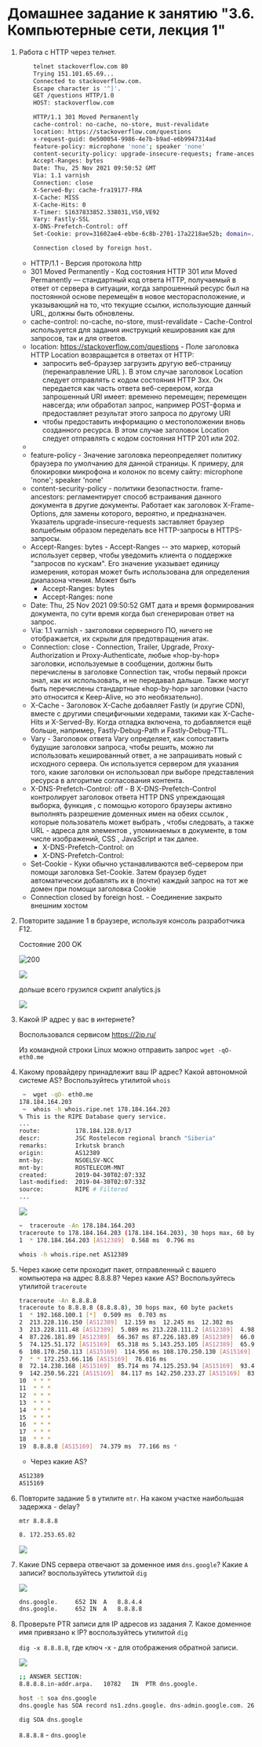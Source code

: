 # Домашнее задание к занятию "3.6. Компьютерные сети, лекция 1"  

1. Работа c HTTP через телнет.  

    ```bash
        telnet stackoverflow.com 80                                     
        Trying 151.101.65.69...
        Connected to stackoverflow.com.
        Escape character is '^]'.
        GET /questions HTTP/1.0
        HOST: stackoverflow.com

        HTTP/1.1 301 Moved Permanently
        cache-control: no-cache, no-store, must-revalidate
        location: https://stackoverflow.com/questions
        x-request-guid: 0e500054-9986-4e7b-b9ad-e6b9947314ad
        feature-policy: microphone 'none'; speaker 'none'
        content-security-policy: upgrade-insecure-requests; frame-ancestors 'self' https://stackexchange.com
        Accept-Ranges: bytes
        Date: Thu, 25 Nov 2021 09:50:52 GMT
        Via: 1.1 varnish
        Connection: close
        X-Served-By: cache-fra19177-FRA
        X-Cache: MISS
        X-Cache-Hits: 0
        X-Timer: S1637833852.338031,VS0,VE92
        Vary: Fastly-SSL
        X-DNS-Prefetch-Control: off
        Set-Cookie: prov=31602ae4-ebbe-6c8b-2701-17a2218ae52b; domain=.stackoverflow.com; expires=Fri, 01-Jan-2055 00:00:00 GMT; path=/; HttpOnly

        Connection closed by foreign host.
    ```

    - HTTP/1.1 - Версия протокола http 
    - 301 Moved Permanently - Код состояния HTTP 301 или Moved Permanently — стандартный код ответа HTTP, получаемый в ответ от сервера в ситуации, когда запрошенный ресурс был на постоянной основе перемещён в новое месторасположение, и указывающий на то, что текущие ссылки, использующие данный URL, должны быть обновлены.
    - cache-control: no-cache, no-store, must-revalidate - Cache-Control используется для задания инструкций кеширования как для запросов, так и для ответов.
    - location: https://stackoverflow.com/questions - Поле заголовка HTTP Location возвращается в ответах от HTTP:
        - запросить веб-браузер загрузить другую веб-страницу (перенаправление URL ). В этом случае заголовок Location следует отправлять с кодом состояния HTTP 3xx. Он передается как часть ответа веб-сервером, когда запрошенный URI имеет:
        временно перемещен;
        перемещен навсегда; 
        или обработал запрос, например POST-форма и предоставляет результат этого запроса по другому URI
        - чтобы предоставить информацию о местоположении вновь созданного ресурса. В этом случае заголовок Location следует отправлять с кодом состояния HTTP 201 или 202.
    - 
    - feature-policy - Значение заголовка переопределяет политику браузера по умолчанию для данной страницы. К примеру, для блокировки микрофона и колонок по всему сайту: microphone 'none'; speaker 'none'
    - content-security-policy - политики безопастности. frame-ancestors: регламентирует способ встраивания данного документа в другие документы. Работает как заголовок X-Frame-Options, для замены которого, вероятно, и предназначен. Указатель upgrade-insecure-requests заставляет браузер волшебным образом переделать все HTTP-запросы в HTTPS-запросы.
    - Accept-Ranges: bytes - Accept-Ranges -- это маркер, который использует сервер, чтобы уведомить клиента о поддержке "запросов по кускам". Его значение указывает единицу измерения, которая может быть использована для определения диапазона чтения. Может быть 
        - Accept-Ranges: bytes
        - Accept-Ranges: none
    - Date: Thu, 25 Nov 2021 09:50:52 GMT дата и время формирования документа, по сути время когда был сгенерирован ответ на запрос.
    - Via: 1.1 varnish - закголовки серверного ПО, ничего не отображается, их скрыли для предотвращения атак.
    - Connection: close - Connection, Trailer, Upgrade, Proxy-Authorization и Proxy-Authenticate, любые «hop-by-hop» заголовки, используемые в сообщении, должны быть перечислены в заголовке Connection так, чтобы первый прокси знал, как их использовать, и не передавал дальше. Также могут быть перечислены стандартные «hop-by-hop» заголовки (часто это относится к Keep-Alive, но это необязательно).
    - X-Cache - Заголовок X-Cache добавляет Fastly (и другие CDN), вместе с другими специфичными хедерами, такими как X-Cache-Hits и X-Served-By. Когда отладка включена, то добавляется ещё больше, например, Fastly-Debug-Path и Fastly-Debug-TTL.
    - Vary - Заголовок ответа Vary определяет, как сопоставить будущие заголовки запроса, чтобы решить, можно ли использовать кешированный ответ, а не запрашивать новый с исходного сервера. Он используется сервером для указания того, какие заголовки он использовал при выборе представления ресурса в алгоритме согласования контента.
    - X-DNS-Prefetch-Control: off - В X-DNS-Prefetch-Control контролирует заголовок ответа HTTP DNS упреждающая выборка, функция , с помощью которого браузеры активно выполнять разрешение доменных имен на обеих ссылок , которые пользователь может выбрать , чтобы следовать, а также URL - адреса для элементов , упоминаемых в документе, в том числе изображений, CSS , JavaScript и так далее.
        - X-DNS-Prefetch-Control: on
        - X-DNS-Prefetch-Control: 
    - Set-Cookie - Куки обычно устанавливаются веб-сервером при помощи заголовка Set-Cookie. Затем браузер будет автоматически добавлять их в (почти) каждый запрос на тот же домен при помощи заголовка Cookie
    - Connection closed by foreign host. - Соединение закрыто внешним хостом     
 





1. Повторите задание 1 в браузере, используя консоль разработчика F12.    

    Состояние
    200
    OK

    
    ![200](img/headers.png)



    ![](img/212.png)

    дольше всего грузился скрипт analytics.js

    ![](img/analytics.png)

1. Какой IP адрес у вас в интернете?

    Воспользовался сервисом https://2ip.ru/ 

    Из командной строки Linux можно отправить запрос `wget -qO- eth0.me`

1. Какому провайдеру принадлежит ваш IP адрес? Какой автономной системе AS? Воспользуйтесь утилитой `whois`  

    ```bash
     ~  wget -qO- eth0.me                                               
    178.184.164.203
     ~  whois -h whois.ripe.net 178.184.164.203                         
    % This is the RIPE Database query service.
    ...
    route:          178.184.128.0/17
    descr:          JSC Rostelecom regional branch "Siberia"
    remarks:        Irkutsk branch
    origin:         AS12389
    mnt-by:         NSOELSV-NCC
    mnt-by:         ROSTELECOM-MNT
    created:        2019-04-30T02:07:33Z
    last-modified:  2019-04-30T02:07:33Z
    source:         RIPE # Filtered
    ...

    ```

    ![](img/rtc.png)

    ```bash
    ~  traceroute -An 178.184.164.203                                 
    traceroute to 178.184.164.203 (178.184.164.203), 30 hops max, 60 byte packets
    1  * 178.184.164.203 [AS12389]  0.568 ms  0.796 ms

    ```

    ```bash
    whois -h whois.ripe.net AS12389
    ```

1. Через какие сети проходит пакет, отправленный с вашего компьютера на адрес 8.8.8.8? Через какие AS? Воспользуйтесь утилитой `traceroute`  

    ```bash
    traceroute -An 8.8.8.8                                                           ✔ 
    traceroute to 8.8.8.8 (8.8.8.8), 30 hops max, 60 byte packets
    1  * 192.168.100.1 [*]  0.509 ms  0.703 ms
    2  213.228.116.150 [AS12389]  12.159 ms  12.245 ms  12.302 ms
    3  213.228.111.48 [AS12389]  5.089 ms 213.228.111.2 [AS12389]  4.980 ms 213.228.111.48 [AS12389]  5.130 ms
    4  87.226.181.89 [AS12389]  66.367 ms 87.226.183.89 [AS12389]  66.062 ms 87.226.181.89 [AS12389]  66.228 ms
    5  74.125.51.172 [AS15169]  65.318 ms 5.143.253.105 [AS12389]  65.973 ms  65.027 ms
    6  108.170.250.113 [AS15169]  114.956 ms 108.170.250.130 [AS15169]  64.753 ms 108.170.250.66 [AS15169]  65.860 ms
    7  * * 172.253.66.116 [AS15169]  76.016 ms
    8  72.14.238.168 [AS15169]  85.714 ms 74.125.253.94 [AS15169]  93.409 ms 108.170.235.64 [AS15169]  78.165 ms
    9  142.250.56.221 [AS15169]  84.117 ms 142.250.233.27 [AS15169]  83.316 ms 216.239.49.113 [AS15169]  79.576 ms
    10  * * *
    11  * * *
    12  * * *
    13  * * *
    14  * * *
    15  * * *
    16  * * *
    17  * * *
    18  * * *
    19  8.8.8.8 [AS15169]  74.379 ms  77.166 ms *
    ```
    - Через какие AS? 

    ```bash
    AS12389
    AS15169
    ```

1. Повторите задание 5 в утилите `mtr`. На каком участке наибольшая задержка - delay?  

    `mtr 8.8.8.8`
    ```bash
    8. 172.253.65.82                                                                                    0.0%    16   94.8  89.0  84.9 106.5   7.5

    ```

    ![](img/mtr.png)


1. Какие DNS сервера отвечают за доменное имя `dns.google`? Какие `A` записи? воспользуйтесь утилитой `dig`  

    ![](img/dig.png)

    ```bash
    dns.google.		652	IN	A	8.8.4.4
    dns.google.		652	IN	A	8.8.8.8
    ```

1. Проверьте PTR записи для IP адресов из задания 7. Какое доменное имя привязано к IP? воспользуйтесь утилитой `dig` 

    `dig -х 8.8.8.8`, где ключ -х - для отображения обратной записи.  

    ![](img/ptr.png)


    ```bash
    ;; ANSWER SECTION:
    8.8.8.8.in-addr.arpa.	10782	IN	PTR	dns.google.
    ```
    ```bash
    host -t soa dns.google                                                                          
    dns.google has SOA record ns1.zdns.google. dns-admin.google.com. 2684363368 21600 3600 1209600 300

    ```
    ```bash
    dig SOA dns.google
    ```

    `8.8.8.8` - `dns.google`
